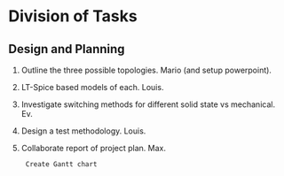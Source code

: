 # Division of Tasks

## Design and Planning

1. Outline the three possible topologies. Mario (and setup powerpoint).
2. LT-Spice based models of each. Louis.
3. Investigate switching methods for different solid state vs mechanical. Ev.
4. Design a test methodology. Louis.
5. Collaborate report of project plan. Max.

        Create Gantt chart
